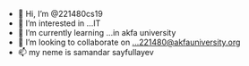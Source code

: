 - 👋 Hi, I’m @221480cs19
- 👀 I’m interested in ...IT
- 🌱 I’m currently learning ...in akfa university
- 💞️ I’m looking to collaborate on ...221480@akfauniversity.org
- 📫 my neme is samandar sayfullayev

<!---
221480cs19/221480cs19 is a ✨ special ✨ repository because its `README.md` (this file) appears on your GitHub profile.
You can click the Preview link to take a look at your changes.
--->
